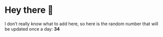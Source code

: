 # Hey there 👋

I don’t really know what to add here, so here is the random number that will be updated once a day: **34**
